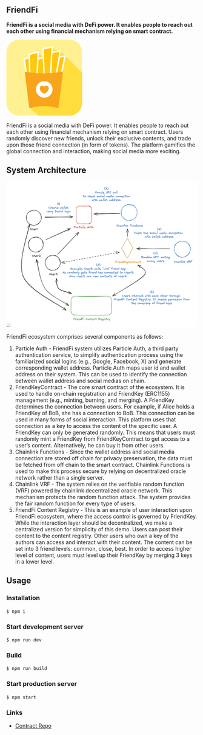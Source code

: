 ## FriendFi
**FriendFi is a social media with DeFi power. It enables people to reach out each other using financial mechanism relying on smart contract.**

<img src="./public/logo-friendfi.png" width="200" />

FriendFi is a social media with DeFi power. It enables people to reach out each other using financial mechanism relying on smart contract. Users randomly discover new friends, unlock their exclusive contents, and trade upon those friend connection (in form of tokens). The platform gamifies the global connection and interaction, making social media more exciting.

## System Architecture
<img src="./public/flow-friendfi.png" width="600" />

FriendFi ecosystem comprises several components as follows:

1. Particle Auth - FriendFi system utilizes Particle Auth, a third party authentication service, to simplify authentication process using the familiarized social logins (e.g., Google, Facebook, X) and generate corresponding wallet address. Particle Auth maps user id and wallet address on their system. This can be used to identify the connection between wallet address and social medias on chain.
2. FriendKeyContract - The core smart contract of the ecosystem. It is used to handle on-chain registration and FriendKey (ERC1155) management (e.g., minting, burning, and merging). A FriendKey determines the connection between users. For example, if Alice holds a FriendKey of BoB, she has a connection to BoB. This connection can be used in many forms of social interaction. This platform uses that connection as a key to access the content of the specific user. A FriendKey can only be generated randomly. This means that users must randomly mint a FriendKey from FriendKeyContract to get access to a user’s content. Alternatively, he can buy it from other users.
3. Chainlink Functions - Since the wallet address and social media connection are stored off chain for privacy preservation, the data must be fetched from off chain to the smart contract. Chainlink Functions is used to make this process secure by relying on decentralized oracle network rather than a single server.
4. Chainlink VRF - The system relies on the verifiable random function (VRF) powered by chainlink decentralized oracle network. This mechanism protects the random function attack. The system provides the fair random function for every type of users.
5. FriendFi Content Registry - This is an example of user interaction upon FriendFi ecosystem, where the access control is governed by FriendKey. While the interaction layer should be decentralized, we make a centralized version for simplicity of this demo. Users can post their content to the content registry. Other users who own a key of the authors can access and interact with their content. The content can be set into 3 friend levels: common, close, best. In order to access higher level of content, users must level up their FriendKey by merging 3 keys in a lower level.

## Usage

### Installation
```shell
$ npm i
```

### Start development server

```shell
$ npm run dev
```

### Build

```shell
$ npm run build
```

### Start production server

```shell
$ npm start
```

### Links
- [Contract Repo](https://github.com/EmbraceXTech/friendfi-contract)